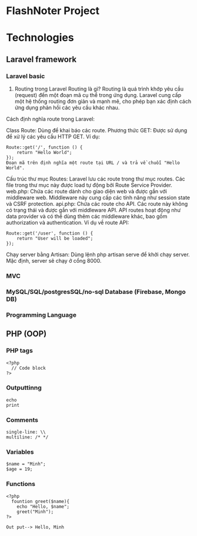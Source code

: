 # FlashNoter Project

# Technologies

## Laravel framework
### Laravel basic
1. Routing trong Laravel
Routing là gì?
Routing là quá trình khớp yêu cầu (request) đến một đoạn mã cụ thể trong ứng dụng. Laravel cung cấp một hệ thống routing đơn giản và mạnh mẽ, cho phép bạn xác định cách ứng dụng phản hồi các yêu cầu khác nhau.

Cách định nghĩa route trong Laravel:

Class Route: Dùng để khai báo các route.
Phương thức GET: Được sử dụng để xử lý các yêu cầu HTTP GET.
Ví dụ:
```
Route::get('/', function () {  
    return "Hello World";  
});  
Đoạn mã trên định nghĩa một route tại URL / và trả về chuỗi "Hello World".
```
Cấu trúc thư mục Routes:
Laravel lưu các route trong thư mục routes. Các file trong thư mục này được load tự động bởi Route Service Provider.
web.php: Chứa các route dành cho giao diện web và được gắn với middleware web. Middleware này cung cấp các tính năng như session state và CSRF protection.
api.php: Chứa các route cho API. Các route này không có trạng thái và được gắn với middleware API.
API routes hoạt động như data provider và có thể dùng thêm các middleware khác, bao gồm authorization và authentication.
Ví dụ về route API:
```
Route::get('/user', function () {  
    return "User will be loaded";  
});
```
Chạy server bằng Artisan:
Dùng lệnh php artisan serve để khởi chạy server. Mặc định, server sẽ chạy ở cổng 8000.

### MVC

### MySQL/SQL/postgresSQL/no-sql Database (Firebase, Mongo DB)

### Programming Language



## PHP (OOP)

### PHP tags
```
<?php
  // Code block
?>
```
### Outputtinng 
```
echo
print
```
### Comments
```
single-line: \\
multiline: /* */
```
### Variables
```
$name = "Minh";
$age = 19;
```
### Functions
```
<?php
  fountion greet($name){
    echo "Hello, $name";
    greet("Minh");
?>

Out put--> Hello, Minh
```
